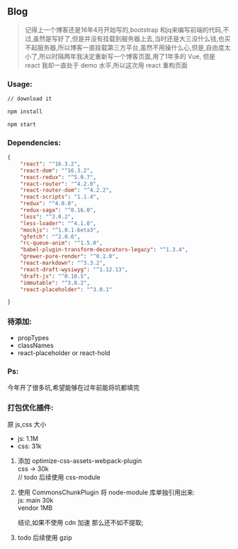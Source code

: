 ## Blog

> 记得上一个博客还是16年4月开始写的,bootstrap 和jq来编写前端的代码,不过,虽然是写好了,但是并没有挂载到服务器上去,当时还是大三没什么钱,也买不起服务器,所以博客一直挂载第三方平台,虽然不用操什么心,但是,自由度太小了,所以时隔两年我决定重新写一个博客页面,用了1年多的 Vue, 但是 react 我却一直处于 demo 水平,所以这次用 react 重构页面

### Usage:

```bash
// download it 

npm install

npm start
```

### Dependencies:
```json
{
    "react": "^16.3.2",
    "react-dom": "^16.3.2",
    "react-redux": "^5.0.7",
    "react-router": "^4.2.0",
    "react-router-dom": "^4.2.2",
    "react-scripts": "1.1.4",
    "redux": "^4.0.0",
    "redux-saga": "^0.16.0",
    "less": "^3.0.2",
    "less-loader": "^4.1.0",
    "mockjs": "^1.0.1-beta3",
    "gfetch": "^2.0.6",
    "rc-queue-anim": "^1.5.0",
    "babel-plugin-transform-decorators-legacy": "^1.3.4",
    "grewer-pure-render": "^0.1.0",
    "react-markdown": "^3.3.2",
    "react-draft-wysiwyg": "^1.12.13",
    "draft-js": "^0.10.5",
    "immutable": "^3.8.2",
    "react-placeholder": "^3.0.1"

}
```

### 待添加:
- propTypes
- classNames
- react-placeholder or react-hold

### Ps:
今年开了很多坑,希望能够在过年前能将坑都填完


### 打包优化插件:
原 js,css 大小
- js: 1.1M
- css: 31k
  
1. 添加 optimize-css-assets-webpack-plugin  
css -> 30k  
// todo 后续使用 css-module 

2. 使用 CommonsChunkPlugin 将 node-module 库单独引用出来:  
js: main  30k  
    vendor 1MB

    结论,如果不使用 cdn 加速 那么还不如不提取;

3. todo 后续使用 gzip 
   

